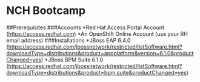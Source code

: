 # NCH Bootcamp
##Prerequisites
###Accounts
*Red Hat Access Portal Account (https://access.redhat.com)
*An OpenShift Online Account (use your RH email address)
###Installations
*JBoss EAP 6.4.0 (https://access.redhat.com/jbossnetwork/restricted/listSoftware.html?downloadType=distributions&product=appplatform&version=6.1.0&productChanged=yes)
*JBoss BPM Suite 6.1.0 (https://access.redhat.com/jbossnetwork/restricted/listSoftware.html?downloadType=distributions&product=bpm.suite&productChanged=yes)

